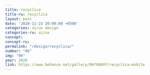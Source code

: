 ```yaml
---
title: recyclica
title-ru: recyclica
layout: post
date: '2020-11-23 20:00:00 +0500'
categories: ui/ux design
categories-ru: ui/ux
concept: 
concept-ru: 
permalink: "/design/recyclica/"
number: "06"
img: "06"
year: 2020
link: https://www.behance.net/gallery/96708697/recyclica-mobile
---
```

